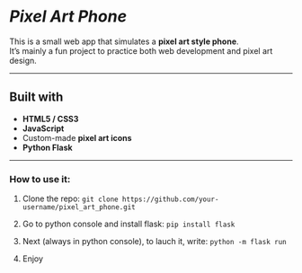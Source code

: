 # ***Pixel Art Phone***

This is a small web app that simulates a **pixel art style phone**.  
It’s mainly a fun project to practice both web development and pixel art design.

---

## Built with

- **HTML5 / CSS3**
- **JavaScript**
- Custom-made **pixel art icons**
- **Python Flask**

---

### How to use it:
1. Clone the repo:
   ``` git clone https://github.com/your-username/pixel_art_phone.git ```

2. Go to python console and install flask:
   ``` pip install flask ```

3. Next (always in python console), to lauch it, write:
   ``` python -m flask run ```
   
4. Enjoy
